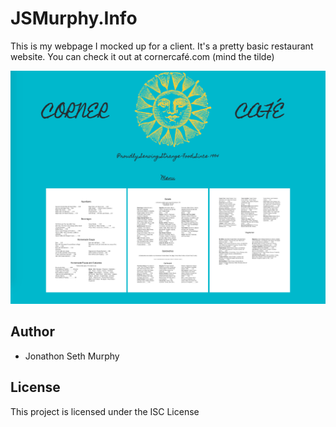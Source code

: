 # JSMurphy.Info

This is my webpage I mocked up for a client. It's a pretty basic restaurant website. You can check it out at cornercafé.com (mind the tilde)

![alt text](public_html/img/screenshot.png?raw=true "Title")

## Author

* Jonathon Seth Murphy

## License

This project is licensed under the ISC License

